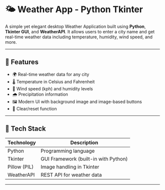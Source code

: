 # 🌤️ Weather App - Python Tkinter

A simple yet elegant desktop Weather Application built using **Python**, **Tkinter GUI**, and **WeatherAPI**. It allows users to enter a city name and get real-time weather data including temperature, humidity, wind speed, and more.

---

## 🚀 Features

- 🌍 Real-time weather data for any city
- 🌡️ Temperature in Celsius and Fahrenheit
- 💨 Wind speed (kph) and humidity levels
- 🌧️ Precipitation information
- 🖼️ Modern UI with background image and image-based buttons
- 🧹 Clear/reset function

---

## 🧰 Tech Stack

| Technology   | Description                      |
|--------------|----------------------------------|
| Python       | Programming language             |
| Tkinter      | GUI Framework (built-in with Python) |
| Pillow (PIL) | Image handling in Tkinter        |
| WeatherAPI   | REST API for weather data        |

---
